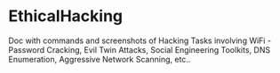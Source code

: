 # EthicalHacking
Doc with commands and screenshots of Hacking Tasks involving WiFi - Password Cracking, Evil Twin Attacks, Social Engineering Toolkits, DNS Enumeration, Aggressive Network Scanning, etc..
